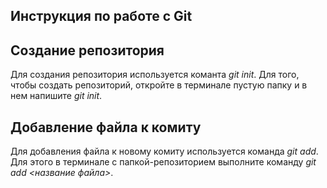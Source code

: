 ## Инструкция по работе с Git

## Создание репозитория
Для создания репозитория используется команта *git init*. Для того, чтобы создать репозиторий, откройте в терминале пустую папку и в нем напишите *git init*.

## Добавление файла к комиту 
Для добавления файла к новому комиту используется команда *git add*. Для этого в терминале с папкой-репозиторием выполните команду *git add <название файла>*. 